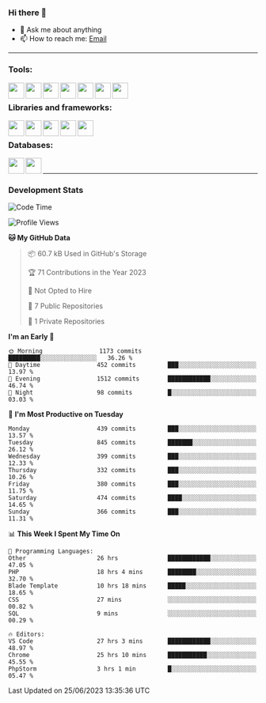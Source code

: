 ### Hi there 👋

- 💬 Ask me about anything
- 📫 How to reach me: [Email]

---

### Tools:
<img align='left' height="32" width="32" src="https://cdn.jsdelivr.net/npm/simple-icons@4.8.0/icons/phpstorm.svg" />
<img align='left' height="32" width="32" src="https://cdn.jsdelivr.net/npm/simple-icons@4.8.0/icons/webstorm.svg" />
<img align='left' height="32" width="32" src="https://cdn.jsdelivr.net/npm/simple-icons@4.8.0/icons/visualstudiocode.svg" />
<img align='left' height="32" width="32" src="https://cdn.jsdelivr.net/npm/simple-icons@4.8.0/icons/sublimetext.svg" />
<img align='left' height="32" width="32" src="https://cdn.jsdelivr.net/npm/simple-icons@4.8.0/icons/laragon.svg" />
<img align='left' height="32" width="32" src="https://cdn.jsdelivr.net/npm/simple-icons@4.8.0/icons/docker.svg" />
<img align='left' height="32" width="32" src="https://cdn.jsdelivr.net/npm/simple-icons@4.8.0/icons/amazonaws.svg" />
<br>

### Libraries and frameworks:
<img align='left' height="32" width="32" src="https://cdn.jsdelivr.net/npm/simple-icons@4.8.0/icons/laravel.svg" />
<img align='left' height="32" width="32" src="https://cdn.jsdelivr.net/npm/simple-icons@4.8.0/icons/vue-dot-js.svg" />
<img align='left' height="32" width="32" src="https://cdn.jsdelivr.net/npm/simple-icons@4.8.0/icons/jquery.svg" />
<img align='left' height="32" width="32" src="https://cdn.jsdelivr.net/npm/simple-icons@4.8.0/icons/sass.svg" />
<img align='left' height="32" width="32" src="https://cdn.jsdelivr.net/npm/simple-icons@4.8.0/icons/tailwindcss.svg" />
<br>

### Databases:
<img align='left' height="32" width="32" src="https://cdn.jsdelivr.net/npm/simple-icons@4.8.0/icons/mysql.svg" />
<img align='left' height="32" width="32" src="https://cdn.jsdelivr.net/npm/simple-icons@4.8.0/icons/microsoftsqlserver.svg" />
<br>

---
### Development Stats
<!--START_SECTION:waka-->
![Code Time](http://img.shields.io/badge/Code%20Time-1%2C876%20hrs%203%20mins-blue)

![Profile Views](http://img.shields.io/badge/Profile%20Views-18-blue)

**🐱 My GitHub Data** 

> 📦 60.7 kB Used in GitHub's Storage 
 > 
> 🏆 71 Contributions in the Year 2023
 > 
> 🚫 Not Opted to Hire
 > 
> 📜 7 Public Repositories 
 > 
> 🔑 1 Private Repositories 
 > 
**I'm an Early 🐤** 

```text
🌞 Morning                1173 commits        █████████░░░░░░░░░░░░░░░░   36.26 % 
🌆 Daytime                452 commits         ███░░░░░░░░░░░░░░░░░░░░░░   13.97 % 
🌃 Evening                1512 commits        ████████████░░░░░░░░░░░░░   46.74 % 
🌙 Night                  98 commits          █░░░░░░░░░░░░░░░░░░░░░░░░   03.03 % 
```
📅 **I'm Most Productive on Tuesday** 

```text
Monday                   439 commits         ███░░░░░░░░░░░░░░░░░░░░░░   13.57 % 
Tuesday                  845 commits         ███████░░░░░░░░░░░░░░░░░░   26.12 % 
Wednesday                399 commits         ███░░░░░░░░░░░░░░░░░░░░░░   12.33 % 
Thursday                 332 commits         ███░░░░░░░░░░░░░░░░░░░░░░   10.26 % 
Friday                   380 commits         ███░░░░░░░░░░░░░░░░░░░░░░   11.75 % 
Saturday                 474 commits         ████░░░░░░░░░░░░░░░░░░░░░   14.65 % 
Sunday                   366 commits         ███░░░░░░░░░░░░░░░░░░░░░░   11.31 % 
```


📊 **This Week I Spent My Time On** 

```text
💬 Programming Languages: 
Other                    26 hrs              ████████████░░░░░░░░░░░░░   47.05 % 
PHP                      18 hrs 4 mins       ████████░░░░░░░░░░░░░░░░░   32.70 % 
Blade Template           10 hrs 18 mins      █████░░░░░░░░░░░░░░░░░░░░   18.65 % 
CSS                      27 mins             ░░░░░░░░░░░░░░░░░░░░░░░░░   00.82 % 
SQL                      9 mins              ░░░░░░░░░░░░░░░░░░░░░░░░░   00.29 % 

🔥 Editors: 
VS Code                  27 hrs 3 mins       ████████████░░░░░░░░░░░░░   48.97 % 
Chrome                   25 hrs 10 mins      ███████████░░░░░░░░░░░░░░   45.55 % 
PhpStorm                 3 hrs 1 min         █░░░░░░░░░░░░░░░░░░░░░░░░   05.47 % 
```


 Last Updated on 25/06/2023 13:35:36 UTC
<!--END_SECTION:waka-->

[huyviet]: https://huyviet.vn/
[EMAIl]: https://mail.google.com/mail/u/0/?fs=1&tf=cm&source=mailto&to=huynguyenviet0110@gmail.com

